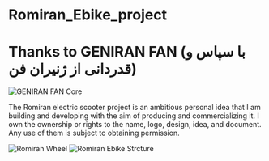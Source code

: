 # Romiran_Ebike_project
#
# Thanks to GENIRAN FAN (با سپاس و قدردانی از ژنیران فن)
![GENIRAN FAN Core](https://raw.githubusercontent.com/RomiranE-bike/Romiran_Ebike_project/main/20250517_175137.jpg)

The Romiran electric scooter project is an ambitious personal idea that I am building and developing with the aim of producing and commercializing it. I own the ownership or rights to the name, logo, design, idea, and document. Any use of them is subject to obtaining permission.

![Romiran Wheel](https://raw.githubusercontent.com/RomiranE-bike/Romiran_Ebike_project/main/20250705_184748.jpg)
![Romiran Ebike Strcture](https://raw.githubusercontent.com/RomiranE-bike/Romiran_Ebike_project/main/20250717_181100.jpg)
